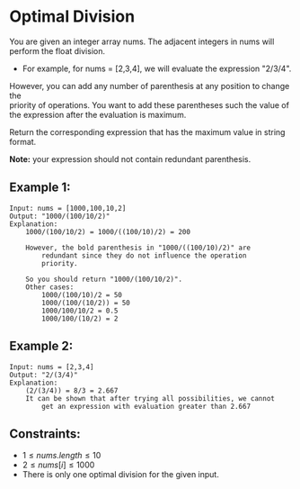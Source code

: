 # Optimal Division

You are given an integer array nums. The adjacent integers in nums will  
perform the float division.

* For example, for nums = [2,3,4], we will evaluate the expression "2/3/4".

However, you can add any number of parenthesis at any position to change the  
priority of operations. You want to add these parentheses such the value of  
the expression after the evaluation is maximum.

Return the corresponding expression that has the maximum value in string  
format.

**Note:** your expression should not contain redundant parenthesis.

 

## Example 1:

    Input: nums = [1000,100,10,2]
    Output: "1000/(100/10/2)"
    Explanation: 
        1000/(100/10/2) = 1000/((100/10)/2) = 200

        However, the bold parenthesis in "1000/((100/10)/2)" are 
            redundant since they do not influence the operation 
            priority.
            
        So you should return "1000/(100/10/2)".
        Other cases:
            1000/(100/10)/2 = 50
            1000/(100/(10/2)) = 50
            1000/100/10/2 = 0.5
            1000/100/(10/2) = 2

## Example 2:

    Input: nums = [2,3,4]
    Output: "2/(3/4)"
    Explanation: 
        (2/(3/4)) = 8/3 = 2.667
        It can be shown that after trying all possibilities, we cannot 
            get an expression with evaluation greater than 2.667

## Constraints:

* $1 \le nums.length \le 10$
* $2 \le nums[i] \le 1000$
* There is only one optimal division for the given input.

